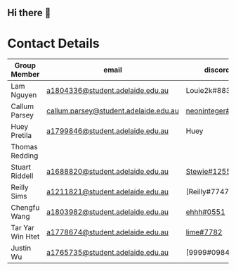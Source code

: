 ## Hi there 👋

<!--

**Here are some ideas to get you started:**

🙋‍♀️ A short introduction - what is your organization all about?
🌈 Contribution guidelines - how can the community get involved?
👩‍💻 Useful resources - where can the community find your docs? Is there anything else the community should know?
🍿 Fun facts - what does your team eat for breakfast?
🧙 Remember, you can do mighty things with the power of [Markdown](https://docs.github.com/github/writing-on-github/getting-started-with-writing-and-formatting-on-github/basic-writing-and-formatting-syntax)
-->


# Contact Details
| Group Member		| email								| discord															| github								|
|-------------------|-----------------------------------|-------------------------------------------------------------------|---------------------------------------|
|Lam Nguyen			|	a1804336@student.adelaide.edu.au | Louie2k#8834 |	[lnguye](https://github.com/lnguye) |
|Callum Parsey		| callum.parsey@student.adelaide.edu.au | [neoninteger#6152](https://discord.com/users/455121440564576268) | [neoninteger](https://github.com/neoninteger) |
|Huey Pretila		| a1799846@student.adelaide.edu.au | Huey |	[hpretila](https://github.com/hpretila)	|
|Thomas Redding		|									|																	|										|
|Stuart Riddell		| a1688820@student.adelaide.edu.au | [Stewie#1255](https://discordapp.com/users/455121440564576268)		| [traunts](https://github.com/traunts)	|
|Reilly Sims		| a1211821@student.adelaide.edu.au | [Reilly#7747]														| [Rsims04](https://github.com/Rsims04)	|
|Chengfu Wang		| a1803982@student.adelaide.edu.au | [ehhh#0551](https://discordapp.com/users/253655125858582549)	    | [fecyiw43](https://github.com/fecyiw43)|
|Tar Yar Win Htet	| a1778674@student.adelaide.edu.au | [lime#7782](https://discordapp.com/users/875396095394607105)		| [taryarwinhtet](https://github.com/taryarwinhtet)|
|Justin Wu			| a1765735@student.adelaide.edu.au | [9999#0984]														| [4genso](https://github.com/4genso)|
